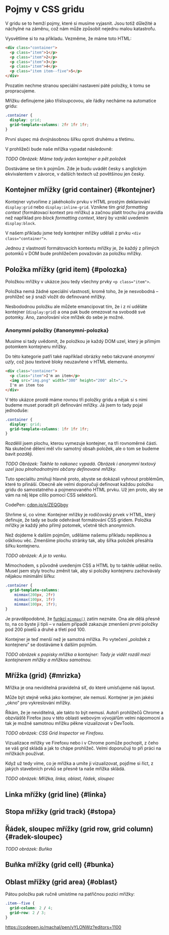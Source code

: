 # Pojmy v CSS gridu

V gridu se to hemží pojmy, které si musíme vyjasnit. Jsou totiž důležité a náchylné na záměnu, což nám může způsobit nejednu malou katastrofu.

Vysvětlíme si to na příkladu. Vezměme, že máme toto HTML:

```html
<div class="container">
  <p class="item">1</p>
  <p class="item">2</p>
  <p class="item">3</p>
  <p class="item">4</p>
  <p class="item item--five">5</p>
</div>
```

Prozatím nechme stranou speciální nastavení páté položky, k tomu se propracujeme.

Mřížku definujeme jako třísloupcovou, ale řádky necháme na automatice gridu:

```css
.container {
  display: grid;
  grid-template-columns: 2fr 1fr 1fr;
}
```

První slupec má dvojnásobnou šířku oproti druhému a třetímu.

V prohlížeči bude naše mřížka vypadat následovně:

*TODO Obrázek: Máme tady jeden kontejner a pět položek*

Dostáváme se tím k pojmům. Zde je budu uvádět česky s anglickým ekvivalentem v závorce, v dalších textech už povětšinou jen česky.

## Kontejner mřížky (grid container) {#kontejner}

Kontejner vytvoříme z jakéhokoliv prvku v HTML prostým deklarování `display:grid` nebo `display:inline-grid`. Vznikne tím *grid formatting context* (formátovací kontext pro mřížku) a začnou platit trochu jiná pravidla než například pro *block formatting context*, který by vznikl uvedením `display:block`.

V našem příkladu jsme tedy kontejner mřížky udělali z prvku `<div class="container">`.

<!-- TODO odkaz na vlastnosti -->

Jednou z vlastností formátovacích kontextu mřížky je, že každý z přímých potomků v DOM bude prohlížečem považován za položku mřížky.

## Položka mřížky (grid item) {#polozka}

Položkou mřížky v ukázce jsou tedy všechny prvky `<p class="item">`.

Položka nemá žádné speciální vlastnosti, kromě toho, že je nesvobodná – prohlížeč se ji snaží vložit do definované mřížky.

Nesbododnou položku ale můžete emancipovat tím, že i z ní uděláte kontejner (`display:grid`) a ona pak bude omezovat na svobodě své potomky. Ano, zanořování více mřížek do sebe je možné.

### Anonymní položky {#anonymni-polozka}

Musíme si tady uvědomit, že položkou je každý DOM uzel, který je přímým potomkem kontejneru mřížky.

Do této kategorie patří také například obrázky nebo takzvané *anonymní uzly*, což jsou textové bloky neuzavřené v HTML elementu.

```html
<div class="container">
  <p class="item">I'm an item</p>
  <img src="img.png" width="300" height="200" alt="…">  
  I'm an item too
</div>
```

V této ukázce prostě máme rovnou tři položky gridu a nějak si s nimi budeme muset poradit při definování mřížky. Já jsem to tady pojal jednoduše:

```css
.container {
  display: grid;
  grid-template-columns: 1fr 1fr 1fr;
}  
```

Rozdělil jsem plochu, kterou vymezuje kontejner, na tři rovnoměrné části. Na skutečné dělení měl vliv samotný obsah položek, ale o tom se budeme bavit později.

*TODO Obrázek: Takhle to nakonec vypadá. Obrázek i anonymní textový uzel jsou plnohodnotnými občany definované mřížky.*

Tuto specialitu zmiňuji hlavně proto, abyste se dokázali vyhnout problémům, které to přináší. Obecně ale velmi doporučuji definovat každou položku gridu do samostatného a pojmenovaného HTML prvku. Už jen proto, aby se vám na něj lépe cílilo pomocí CSS selektorů.

CodePen: [cdpn.io/e/ZEQGbgy](https://codepen.io/machal/pen/ZEQGbgy?editors=1100)

Shrňme si, co víme: Kontejner mřížky je rodičovský prvek v HTML, který definuje, že tady se bude odehrávat formátování CSS gridem. Položka mřížky je každý jeho přímý potomek, včetně těch anonymních.

Než dojdeme k dalším pojmům, uděláme našemu příkladu nepěknou a ošklivou věc. Zmenšíme plochu stránky tak, aby šířka položek přesáhla šířku kontejneru.

*TODO obrázek: A je to venku.*

Mimochodem, s původně uvedeným CSS a HTML by to takhle udělat nešlo. Musel jsem styly trochu změnit tak, aby si položky kontejneru zachovávaly nějakou minimální šířku:

```css
.container {
  grid-template-columns:
    minmax(200px, 2fr)
    minmax(100px, 1fr)
    minmax(100px, 1fr);
}
```

Je pravděpodobné, že [funkci `minmax()`](css-minmax.md) zatím neznáte. Ona ale dělá přesně to, na co byste ji tipli – v našem případě zakazuje zmenšení první položky pod 200 pixelů a druhé a třetí pod 100.

Kontejner je teď menší než je samotná mřížka. Po vytečení „položek z kontejneru“ se dostáváme k dalším pojmům. 

*TODO obrázek s popisky mřížka a kontejner: Tady je vidět rozdíl mezi kontejnerem mřížky a mřížkou samotnou.*

## Mřížka (grid) {#mrizka}

Mřížka je ona neviditelná pravidelná síť, do které umísťujeme náš layout.

Může být stejně velká jako kontejner, ale nemusí. Kontejner je jen jakési „okno“ pro vykreslování mřížky.

Říkám, že je neviditelná, ale takto to být nemusí. Autoři prohlížečů Chrome a obzvlášťě Firefox jsou v této oblasti webovým vývojářům velmi nápomocní a tak je možné samotnou mřížku pěkne vizualizovat v DevTools. 

*TODO obrázek: CSS Grid Inspector ve Firefoxu.*

Vizualizace mřížky ve Firefoxu nebo i v Chrome pomůže pochopit, z čeho se váš grid skládá a jak to chápe prohlížeč. Velmi doporučuji to při práci na mřížkách používat. 

Když už tedy víme, co je mřížka a umíte ji vizualizovat, pojďme si říct, z jakých stavebních prvků se přesně ta naše mřížka skládá.

*TODO obrázek: Mřížka, linka, oblast, řádek, sloupec*

## Linka mřížky (grid line) {#linka}

## Stopa mřížky (grid track) {#stopa}

## Řádek, sloupec mřížky (grid row, grid column) {#radek-sloupec}

*TODO obrázek: Buňka*

## Buňka mřížky (grid cell) {#bunka}

## Oblast mřížky (grid area)  {#oblast}

Pátou položku pak ručně umístíme na patřičnou pozici mřížky:

```css
.item--five {
  grid-column: 2 / 4;
  grid-row: 2 / 3;
}
```


https://codepen.io/machal/pen/vYLONWz?editors=1100
